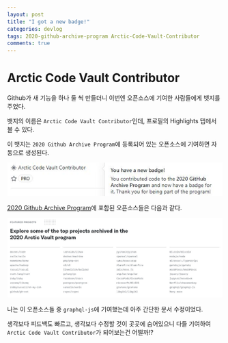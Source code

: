 ```yaml
---
layout: post
title: "I got a new badge!"
categories: devlog
tags: 2020-github-archive-program Arctic-Code-Vault-Contributor
comments: true
---
```


# Arctic Code Vault Contributor

Github가 새 기능을 하나 둘 씩 만들더니 이번엔 오픈소스에 기여한 사람들에게 뱃지를 주었다.

뱃지의 이름은 `Arctic Code Vault Contributor`인데, 프로필의 Highlights 탭에서 볼 수 있다.

이 뱃지는 `2020 Github Archive Program`에 등록되어 있는 오픈소스에 기여하면 자동으로 생성된다.

![badge](/_posts/images/badge.JPG)

[2020 Github Archive Program](https://archiveprogram.github.com/)에 포함된 오픈소스들은 다음과 같다.

![open sources](/_posts/images/2020-github-archive-program.JPG)


나는 이 오픈소스들 중 `graphql-js`에 기여했는데 아주 간단한 문서 수정이었다.

생각보다 피드백도 빠르고, 생각보다 수정할 것이 곳곳에 숨어있으니 다들 기여하여 `Arctic Code Vault Contributor`가 되어보는건 어떨까!?